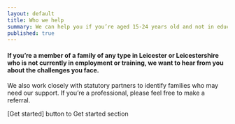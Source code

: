 ```yaml
---
layout: default
title: Who we help
summary: We can help you if you’re aged 15-24 years old and not in education, employment or training.
published: true
---
```


#### If you’re a member of a family of any type in Leicester or Leicestershire who is not currently in employment or training, we want to hear from you about the challenges you face. 

We also work closely with statutory partners to identify families who may need our support. If you’re a professional, please feel free to make a referral. 

[Get started] button to Get started section
